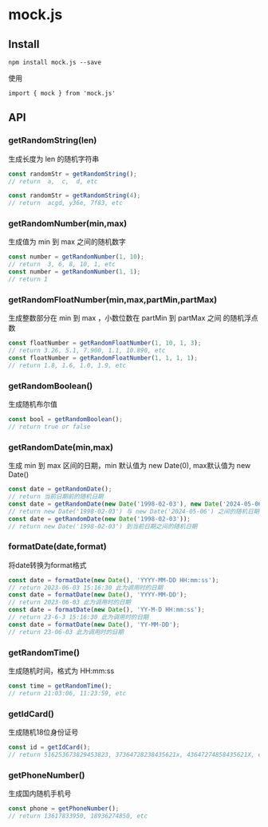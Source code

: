 # mock.js

## Install

```
npm install mock.js --save
```

使用

```
import { mock } from 'mock.js'
```

## API

### getRandomString(len)

生成长度为 len 的随机字符串

```ts
const randomStr = getRandomString();
// return  a,  c,  d, etc

const randomStr = getRandomString(4);
// return  acgd, y36e, 7f83, etc
```

### getRandomNumber(min,max)
生成值为 min 到 max 之间的随机数字

```ts
const number = getRandomNumber(1, 10);
// return  3, 6, 8, 10, 1, etc
const number = getRandomNumber(1, 1);
// return 1
```

### getRandomFloatNumber(min,max,partMin,partMax)

生成整数部分在 min 到 max ，小数位数在 partMin 到 partMax 之间 的随机浮点数

```ts
const floatNumber = getRandomFloatNumber(1, 10, 1, 3);
// return 3.26, 5.1, 7.900, 1.1, 10.890, etc
const floatNumber = getRandomFloatNumber(1, 1, 1, 1);
// return 1.8, 1.6, 1.0, 1.9, etc
```

### getRandomBoolean()

生成随机布尔值

```ts
const bool = getRandomBoolean();
// return true or false
```

### getRandomDate(min,max)

生成 min 到 max 区间的日期，min 默认值为 new Date(0), max默认值为 new Date()

```ts
const date = getRandomDate();
// return 当前日期前的随机日期
const date = getRandomDate(new Date('1998-02-03'), new Date('2024-05-06'));
// return new Date('1998-02-03') 与 new Date('2024-05-06') 之间的随机日期，默认就是Date对象格式
const date = getRandomDate(new Date('1998-02-03'));
// return new Date('1998-02-03') 到当前日期之间的随机日期
```

### formatDate(date,format)

将date转换为format格式

```ts
const date = formatDate(new Date(), 'YYYY-MM-DD HH:mm:ss');
// return 2023-06-03 15:16:30 此为调用时的日期
const date = formatDate(new Date(), 'YYYY-MM-DD');
// return 2023-06-03 此为调用时的日期
const date = formatDate(new Date(), 'YY-M-D HH:mm:ss');
// return 23-6-3 15:16:30 此为调用时的日期
const date = formatDate(new Date(), 'YY-MM-DD');
// return 23-06-03 此为调用时的日期
```

### getRandomTime()

生成随机时间，格式为 HH:mm:ss

```ts
const time = getRandomTime();
// return 21:03:06, 11:23:59, etc
```

### getIdCard()

生成随机18位身份证号

```ts
const id = getIdCard();
// return 516253673829453823, 37364728238435621x, 43647274858435621X, etc
```

### getPhoneNumber()

生成国内随机手机号

```ts
const phone = getPhoneNumber();
// return 13617833950, 18936274850, etc
```

